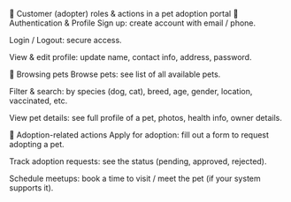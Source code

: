 🐾 Customer (adopter) roles & actions in a pet adoption portal
🔐 Authentication & Profile
Sign up: create account with email / phone.

Login / Logout: secure access.

View & edit profile: update name, contact info, address, password.

🔎 Browsing pets
Browse pets: see list of all available pets.

Filter & search: by species (dog, cat), breed, age, gender, location, vaccinated, etc.

View pet details: see full profile of a pet, photos, health info, owner details.

📝 Adoption-related actions
Apply for adoption: fill out a form to request adopting a pet.

Track adoption requests: see the status (pending, approved, rejected).

Schedule meetups: book a time to visit / meet the pet (if your system supports it).
